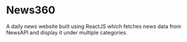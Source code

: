 # News360
A daily news website built using ReactJS which fetches news data from NewsAPI and display it under multiple categories.
